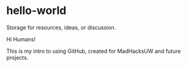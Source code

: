 # hello-world
Storage for resources, ideas, or discussion.

Hi Humans!

This is my intro to using GitHub, created for MadHacksUW and future projects.
